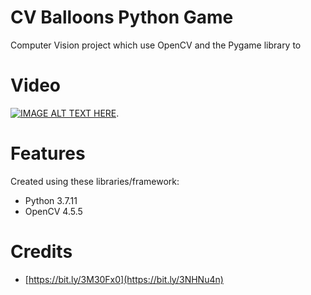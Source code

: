 # CV Balloons Python Game
Computer Vision project which use OpenCV and the Pygame library to 

# Video
[![IMAGE ALT TEXT HERE](https://img.youtube.com/vi/tNWt6CqcQPk/0.jpg)](https://www.youtube.com/watch?v=tNWt6CqcQPk).  

# Features
Created using these libraries/framework:
- Python 3.7.11
- OpenCV 4.5.5

# Credits
- [https://bit.ly/3M30Fx0](https://bit.ly/3NHNu4n)
